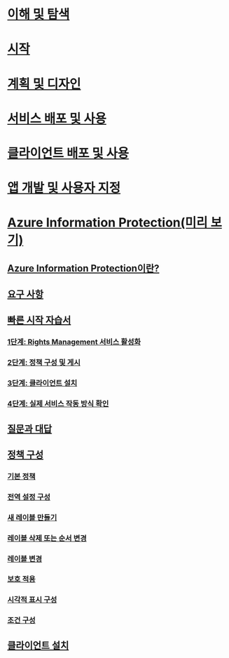 # [이해 및 탐색](/rights-management/understand-explore/azure-rights-management)
# [시작](/rights-management/get-started/requirements-azure-rms)
# [계획 및 디자인](/rights-management/plan-design/deployment-roadmap)
# [서비스 배포 및 사용](/rights-management/deploy-use/activate-service)
# [클라이언트 배포 및 사용](/rights-management/rms-client/use-client)
# [앱 개발 및 사용자 지정](/rights-management/develop/developers-guide)
# [Azure Information Protection(미리 보기)](what-is-information-protection.md)
## [Azure Information Protection이란?](what-is-information-protection.md)
## [요구 사항](requirements-azure-infoprotect.md)
## [빠른 시작 자습서](infoprotect-quick-start-tutorial.md)
### [1단계: Rights Management 서비스 활성화](infoprotect-tutorial-step1.md)
### [2단계: 정책 구성 및 게시](infoprotect-tutorial-step2.md)
### [3단계: 클라이언트 설치](infoprotect-tutorial-step3.md)
### [4단계: 실제 서비스 작동 방식 확인](infoprotect-tutorial-step4.md)
## [질문과 대답](faq.md)
## [정책 구성](configure-policy.md)
### [기본 정책](configure-policy-default.md)
### [전역 설정 구성](configure-policy-settings.md)
### [새 레이블 만들기](configure-policy-new-label.md)
### [레이블 삭제 또는 순서 변경](configure-policy-delete-reorder.md)
### [레이블 변경](configure-policy-change-label.md)
### [보호 적용](configure-policy-protection.md)
### [시각적 표시 구성](configure-policy-markings.md)
### [조건 구성](configure-policy-classification.md)
## [클라이언트 설치](info-protect-client.md)


<!--HONumber=Jul16_HO5-->


